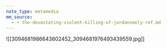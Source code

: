 ```yaml
---
note_type: metamedia
mm_source:
  - - the-devastating-violent-killing-of-jordanneely-ref.md
---
```


![[3094681986643602452_3094681976493439559.jpg]]


